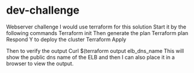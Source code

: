 # dev-challenge
Webserver challenge
I would use terraform for this solution
Start it by the following commands
Terraform init
Then generate the plan
Terraform plan
Respond Y to deploy the cluster
Terraform Apply

Then to verify the output 
Curl $(terraform output elb_dns_name
This will show the public dns name of the ELB and then I can also place it in a browser to view the output.
